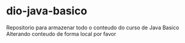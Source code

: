 # dio-java-basico
Repositorio para armazenar todo o conteudo do curso de Java Basico
Alterando conteudo de forma local por favor
